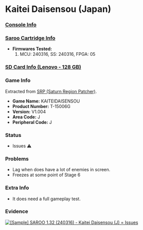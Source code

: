 # Kaitei Daisensou (Japan)

### [Console Info](../../../../Info/Consoles/VA13/README.md)

### [Saroo Cartridge Info](../../../../Info/Cartridges/RetroGameParadiseStore/1.32F/README.md)

- <b>Firmwares Tested:</b>
  1. MCU: 240316, SS: 240316, FPGA: 05

### [SD Card Info (Lenovo - 128 GB)](../../../../Info/SdCards/Lenovo/128GB/fat32/README.md)

### Game Info

Extracted from [SRP (Saturn Region Patcher)](https://segaxtreme.net/resources/saturn-region-patcher.81/download).

- <b>Game Name:</b> KAITEIDAISENSOU
- <b>Product Number:</b> T-15006G
- <b>Version:</b> V1.004
- <b>Area Code:</b> J
- <b>Peripheral Code:</b> J

### Status

- Issues :warning:

### Problems

- Lag when does have a lot of enemies in screen.
- Freezes at some point of Stage 6

### Extra Info

- It does need a full gameplay test.

### Evidence

[![[Sample] SAROO 1.32 (240316) - Kaitei Daisensou (J) = Issues](https://img.youtube.com/vi/bX7AtytwlIM/0.jpg)](https://www.youtube.com/watch?v=bX7AtytwlIM)
